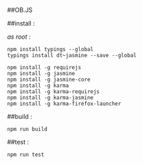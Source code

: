 ##OB.JS

##install :

*as root :*

    npm install typings --global
    typings install dt~jasmine --save --global
    
    npm install -g requirejs
    npm install -g jasmine
    npm install -g jasmine-core
    npm install -g karma
    npm install -g karma-requirejs
    npm install -g karma-jasmine
    npm install -g karma-firefox-launcher


##build :

    npm run build

##test :

    npm run test
